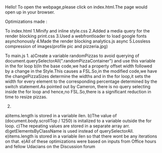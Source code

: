 Hello!
To open the webpage,please click on index.html.The page would open up in your browser.


Optimizations made :

To index.html
1.Minify and inline style.css
2.Added a media query for the render blocking print.css
3.Used a webfrontloader to load google fonts asynchonously
4.Made the render blocking analytics.js async
5.Lossless compression of images(profile pic and pizzeria.jpg)

To main.js
1.
a)Create a variable randomPizzas to avoid querying of document.querySelectorAll(".randomPizzaContainer") and use this variable in the for loop
b)In the base code,we had a property offset width followed by a change in the Style.This causes a FSL.So,in the modified code,we have the changePizzaSizes determine the widths and in the for loop,it sets the width for every element to the corresponding percentage determined  by the switch statement.As pointed out by Cameron, there is no query selecting inside the for loop and hence,no FSL.So,there is a significant reduction in time to resize pizzas.

2.
a)items.length is stored in a variable ilen.
b)The value of (document.body.scrollTop / 1250) is initalized to a variable outside the for loop.
c)The repeating values are stored in a separate array arr.
d)getElementsByClassName is used instead of querySelectorAll.
e)items.length is stored in a variable ilen so that there wont be any iterations on that.
e)All of these optimizations were based on inputs from Office hours and fellow Udacians on the Discussion forum

